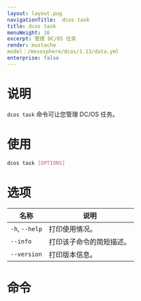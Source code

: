 ```yaml
---
layout: layout.pug
navigationTitle:  dcos task
title: dcos task
menuWeight: 16
excerpt: 管理 DC/OS 任务
render: mustache
model：/mesosphere/dcos/1.13/data.yml
enterprise: false
---
```


# 说明

`dcos task` 命令可让您管理 DC/OS 任务。

# 使用

```bash
dcos task [OPTIONS]
```

# 选项

| 名称 | 说明 |
|---------|-------------|
| `-h`, `--help`  | 打印使用情况。|
| `--info` | 打印该子命令的简短描述。|
| `--version` | 打印版本信息。|

# 命令

